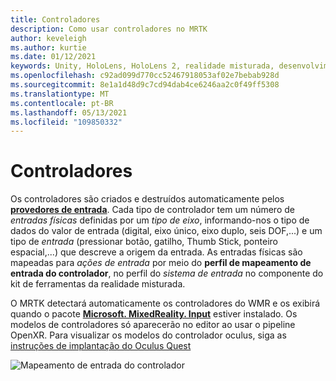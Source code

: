 ```yaml
---
title: Controladores
description: Como usar controladores no MRTK
author: keveleigh
ms.author: kurtie
ms.date: 01/12/2021
keywords: Unity, HoloLens, HoloLens 2, realidade misturada, desenvolvimento, MRTK, controladores,
ms.openlocfilehash: c92ad099d770cc52467918053af02e7bebab928d
ms.sourcegitcommit: 8e1a1d48d9c7cd94dab4ce6246aa2c0f49ff5308
ms.translationtype: MT
ms.contentlocale: pt-BR
ms.lasthandoff: 05/13/2021
ms.locfileid: "109850332"
---
```

# <a name="controllers"></a>Controladores

Os controladores são criados e destruídos automaticamente pelos [**provedores de entrada**](input-providers.md). Cada tipo de controlador tem um número de *entradas físicas* definidas por um *tipo de eixo*, informando-nos o tipo de dados do valor de entrada (digital, eixo único, eixo duplo, seis DOF,...) e um tipo de *entrada* (pressionar botão, gatilho, Thumb Stick, ponteiro espacial,...) que descreve a origem da entrada. As entradas físicas são mapeadas para *ações de entrada* por meio do **perfil de mapeamento de entrada do controlador**, no perfil do *sistema de entrada* no componente do kit de ferramentas da realidade misturada.

O MRTK detectará automaticamente os controladores do WMR e os exibirá quando o pacote [**Microsoft. MixedReality. Input**](/windows/mixed-reality/develop/unity/unity-reverb-g2-controllers#installing-microsoftmixedrealityinput-with-the-mixed-reality-feature-tool) estiver instalado. Os modelos de controladores só aparecerão no editor ao usar o pipeline OpenXR. Para visualizar os modelos do controlador oculus, siga as [instruções de implantação do Oculus Quest](/windows/mixed-reality/mrtk-unity/supported-devices/oculus-quest-mrtk.md)

![Mapeamento de entrada do controlador](../images/input/ControllerInputMapping.png)